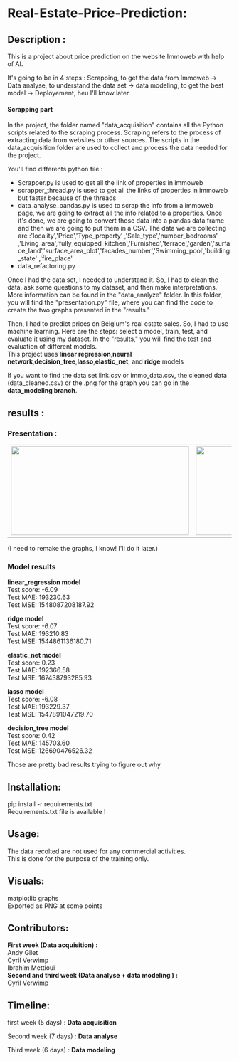 # Real-Estate-Price-Prediction:

## Description : 

This is a project about price prediction on the website Immoweb with help of AI.<br>

It's going to be in 4 steps : Scrapping, to get the data from Immoweb -> Data analyse, to understand the data set -> data modeling, to get the best model -> Deployement, heu I'll know later

#### Scrapping part<br>

In the project, the folder named "data_acquisition" contains all the Python scripts related to the scraping process. Scraping refers to the process of extracting data from websites or other sources. The scripts in the data_acquisition folder are used to collect and process the data needed for the project.<br>

You'll find differents python file : <br>
- Scrapper.py is used to get all the link of properties in immoweb
- scrapper_thread.py is used to get all the links of properties in immoweb but faster because of the threads
- data_analyse_pandas.py is used to scrap the info from a immoweb page, we are going to extract all the info related to a properties. Once it's done, we are going to convert those data into a pandas data frame and then we are going to put them in a CSV. The data we are collecting are :'locality','Price','Type_property' ,'Sale_type','number_bedrooms' ,'Living_area','fully_equipped_kitchen','Furnished','terrace','garden','surface_land','surface_area_plot','facades_number','Swimming_pool','building_state' ,'fire_place'
- data_refactoring.py

Once I had the data set, I needed to understand it. So, I had to clean the data, ask some questions to my dataset, and then make interpretations. More information can be found in the "data_analyze" folder. In this folder, you will find the "presentation.py" file, where you can find the code to create the two graphs presented in the "results." <br>

Then, I had to predict prices on Belgium's real estate sales. So, I had to use machine learning. Here are the steps: select a model, train, test, and evaluate it using my dataset. In the "results," you will find the test and evaluation of different models.<br>
This project uses **linear regression**,**neural network**,**decision_tree**,**lasso**,**elastic_net**, and **ridge** models<br>

If you want to find the data set link.csv or immo_data.csv, the cleaned data (data_cleaned.csv) or the .png for the graph you can go in the **data_modeling branch**.
## results : 
### Presentation : 
<table>
  <tr>
    <td>
        <img src="https://github.com/chipsi44/real-estate-price-prediction-cyril/blob/data_modeling/Figure_1.png" width="400" height="200">
    </td>
    <td>
        <img src="https://github.com/chipsi44/real-estate-price-prediction-cyril/blob/data_modeling/Figure_2.png" width="400" height="200">
    </td>
  </tr>
</table>
(I need to remake the graphs, I know! I'll do it later.)

### Model results
**linear_regression model** <br>
Test score: -6.09 <br>
Test MAE: 193230.63 <br>
Test MSE: 1548087208187.92 <br>

**ridge model**<br>
Test score: -6.07 <br>
Test MAE: 193210.83 <br>
Test MSE: 1544861136180.71 <br>

**elastic_net model**<br>
Test score: 0.23   <br>
Test MAE: 192366.58 <br>
Test MSE: 167438793285.93 <br>

**lasso model**<br>
Test score: -6.08 <br>
Test MAE: 193229.37 <br>
Test MSE: 1547891047219.70 <br>

**decision_tree model**<br>
Test score: 0.42 <br>
Test MAE: 145703.60 <br>
Test MSE: 126690476526.32 <br>

Those are pretty bad results trying to figure out why
## Installation:

pip install -r requirements.txt <br>
Requirements.txt file is available !
## Usage:

The data recolted are not used for any commercial activities. <br>
This is done for the purpose of the training only.

## Visuals:

matplotlib graphs <br>
Exported as PNG at some points

## Contributors:
**First week (Data acquisition) :** <br>
Andy Gilet <br>
Cyril Verwimp <br>
Ibrahim Mettioui <br>
**Second and third week (Data analyse + data modeling ) :** <br>
Cyril Verwimp
## Timeline:
first week (5 days) : **Data acquisition** <br>

Second week (7 days) : **Data analyse** <br>

Third week (6 days) : **Data modeling** <br>
